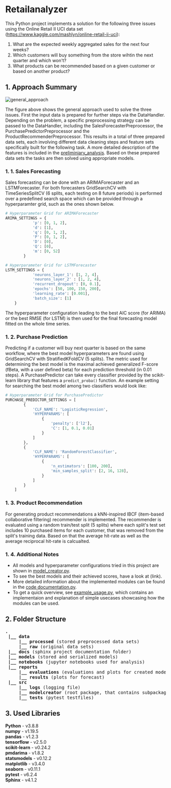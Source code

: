 # Retailanalyzer
This Python project implements a solution for the following three issues using the Online Retail II UCI data set (https://www.kaggle.com/mashlyn/online-retail-ii-uci):
1. What are the expected weekly aggregated sales for the next four weeks?
1. Which customers will buy something from the store wihtin the next quarter and which won't?
1. What products can be recommended based on a given customer or based on another product?


## 1. Approach Summary
![general_approach](https://user-images.githubusercontent.com/88842385/129218719-6c24c0a9-4caa-4a46-a389-616ab299ed26.PNG)

The figure above shows the general approach used to solve the three issues. First the input data is prepared for further steps via the DataHandler. Depending on the problem, a specific preprocessing strategy can be passed to the DataHandler, including the SalesForecasterPreprocessor, the PurchasePredictorPreprocessor and the ProductRecommenderPreprocessor. This results in a total of three prepared data sets, each involving different data cleaning steps and feature sets specifically built for the following task. A more detailed description of the features is included in the [preliminiary_analysis](https://htmlpreview.github.io/?https://github.com/ML195/Retailanalyzer/blob/master/notebooks/preliminary_analysis.html). Based on these prepared data sets the tasks are then solved using appropriate models.

### 1. 1. Sales Forecasting
Sales forecasting can be done with an ARIMAForecaster and an LSTMForecaster. For both forecasters GridSearchCV with TimeSeriesSplitCV (6 splits, each testing on 8 future periods) is performed over a predefined search space which can be provided through a hyperparamter grid, such as the ones shown below.

```python
# Hyperparameter Grid for ARIMAForecaster
ARIMA_SETTINGS = {
            'p': [0, 1, 2],
            'd': [1],
            'q': [0, 1, 2],
            'P': [0, 1, 2],
            'D': [0],
            'Q': [0],
            'm': [0, 52]
        }

# Hyperparameter Grid for LSTMForecaster
LSTM_SETTINGS = {
            'neurons_layer_1': [1, 2, 4],
            'neurons_layer_2' : [1, 2, 4],
            'recurrent_dropout': [0, 0.1],
            'epochs': [50, 100, 150, 200],
            'learning_rate': [0.001],
            'batch_size': [1]
    }
```
The hyperparameter configuration leading to the best AIC score (for ARIMA) or the best RMSE (for LSTM) is then used for the final forecasting model fitted on the whole time series.

### 1. 2. Purchase Prediction
Predicting if a customer will buy next quarter is based on the same workflow, where the best model hyperparameters are found using GridSearchCV with StratifiedKFoldCV (5 splits). The metric used for determining the best model is the maximal achieved generalized F-score (fBeta, with a user defined beta) for each prediction threshold (in 0.01 steps). A PurchasePredictor can take every classifier provided by the scikit-learn library that features a `predict_proba()` function. An example setting for searching the best model among two classifiers would look like:

```python
# Hyperparameter Grid for PurchasePredictor
PURCHASE_PREDICTOR_SETTINGS = [
        {
            'CLF_NAME': 'LogisticRegression',
            'HYPERPARAMS': [
                {
                    'penalty': ['l2'],
                    'C': [1, 0.1, 0.01]
                }
            ]
        },
        {
            'CLF_NAME': 'RandomForestClassifier',
            'HYPERPARAMS': [
                {
                    'n_estimators': [100, 200],
                    'min_samples_split': [2, 16, 128],
                }
            ]
        }
    ]
```

### 1. 3. Product Recommendation
For generating product recommendations a kNN-inspired IBCF (item-based collaborative filtering) recommender is implemented. The recommender is evaluated using a random train/test split (5 splits) where each split's test set includes 10 purchased items for each customer, that was removed from the split's training data. Based on that the average hit-rate as well as the average reciprocal hit-rate is calcualted. 

### 1. 4. Additional Notes
* All models and hyperparameter configurations tried in this project are shown in [model_creator.py](https://github.com/ML195/Retailanalyzer/blob/master/docs/build/html/index.html). 
* To see the best models and their achieved scores, have a look at (link). 
* More detailed information about the implemented modules can be found in the [code documentation.py](https://htmlpreview.github.io/?https://github.com/ML195/Retailanalyzer/blob/master/docs/build/html/index.html). 
* To get a quick overview, see [example_usage.py](https://github.com/ML195/Retailanalyzer/blob/master/src/example_usage.py), which contains an implementaion and explanation of simple usecases showcasing how the modules can be used. 

## 2. Folder Structure
<pre>
<b>.</b>
 <b>|__ data</b>
     <b>|__ processed</b> (stored preprocessed data sets)
     <b>|__ raw</b> (original data sets)
 <b>|__ docs</b> (sphinx project documentation folder)
 <b>|__ models</b></b> (stored and serialized models)
 <b>|__ notebooks</b> (jupyter notebooks used for analysis)
 <b>|__ reports</b>
     <b>|__ evaluations</b> (evaluations and plots for created models)
     <b>|__ results</b> (plots for forecast)
 <b>|__ src</b>
     <b>|__ logs</b> (logging file)
     <b>|__ modelcreator</b> (root package, that contains subpackages and corresponding modules)
     <b>|__ tests</b> (pytest testfiles)
</pre>

## 3. Used Libraries
**Python** - v3.8.8  
**numpy** - v1.19.5  
**pandas** - v1.2.3  
**tensorflow** - v2.5.0  
**scikit-learn** - v0.24.2  
**pmdarima** - v1.8.2  
**statsmodels** - v0.12.2  
**matplotlib** - v3.4.0  
**seaborn** - v0.11.1  
**pytest** - v6.2.4  
**Sphinx** - v4.1.2
